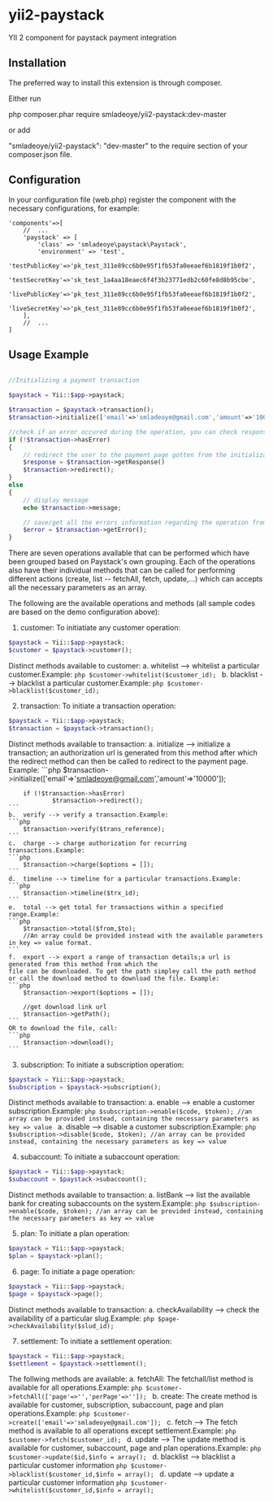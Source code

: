 # yii2-paystack
YII 2 component for paystack payment integration

## Installation

The preferred way to install this extension is through composer.

Either run

php composer.phar require  smladeoye/yii2-paystack:dev-master

or add

"smladeoye/yii2-paystack": "dev-master"
to the require section of your composer.json file.

## Configuration

In your configuration file (web.php) register the component with the necessary configurations, for example:

```
'components'=>[
    //  ...
    'paystack' => [
        'class' => 'smladeoye\paystack\Paystack',
    	'environment' => 'test',
    	'testPublicKey'=>'pk_test_311e89cc6b0e95f1fb53fa0eeaef6b1819f1b0f2',
    	'testSecretKey'=>'sk_test_1a4aa18eaec6f4f3b23771edb2c60fe8d8b95cbe',
    	'livePublicKey'=>'pk_test_311e89cc6b0e95f1fb53fa0eeaef6b1819f1b0f2',
    	'liveSecretKey'=>'pk_test_311e89cc6b0e95f1fb53fa0eeaef6b1819f1b0f2',
    ],
    //  ...
]
```

## Usage Example
```php

//Initializing a payment transaction

$paystack = Yii::$app->paystack;

$transaction = $paystack->transaction();
$transaction->initialize(['email'=>'smladeoye@gmail.com','amount'=>'100000','currency'=>'NGN']);

//check if an error occured during the operation, you can check response property for response gotten for any operation
if (!$transaction->hasError)
{
    // redirect the user to the payment page gotten from the initialization
    $response = $transaction->getResponse()
    $transaction->redirect();
}
else
{
    // display message
    echo $transaction->message;

    // save/get all the errors information regarding the operation from paystack
    $error = $transaction->getError();
}

```

There are seven operations available that can be performed which have been grouped based on Paystack's own grouping.
Each of the operations also have their individual methods that can be called for performing different actions
(create, list -- fetchAll, fetch, update,...) which can accepts all the necessary parameters as an array.

The following are the available operations and methods (all sample codes are based on the demo configuration above):

1.  customer:   To initiatiate any customer operation:
```php
$paystack = Yii::$app->paystack;
$customer = $paystack->customer();
```
Distinct methods available to customer:
    a.  whitelist --> whitelist a particular customer.Example:
    ```php
        $customer->whitelist($customer_id);
    ```
    b.  blacklist --> blacklist a particular customer.Example:
    ```php
        $customer->blacklist($customer_id);
    ```

2.  transaction:    To initiate a transaction operation:
```php
$paystack = Yii::$app->paystack;
$transaction = $paystack->transaction();
```
Distinct methods available to transaction:
    a.  initialize --> initialize a transaction; an authorization url is generated from this method after which the
    redirect method can then be called to redirect to the payment page. Example:
    ```php
        $transaction->initialize(['email'=>'smladeoye@gmail.com','amount'=>'10000']);

        if (!$transaction->hasError)
                $transaction->redirect();
    ```
    b.  verify --> verify a transaction.Example:
    ```php
        $transaction->verify($trans_reference);
    ```
    c.  charge --> charge authorization for recurring transactions.Example:
    ```php
        $transaction->charge($options = []);
    ```
    d.  timeline --> timeline for a particular transactions.Example:
    ```php
        $transaction->timeline($trx_id);
    ```
    e.  total --> get total for transactions within a specified range.Example:
    ```php
        $transaction->total($from,$to);
        //An array could be provided instead with the available parameters in key => value format.
    ```
    f.  export --> export a range of transaction details;a url is generated from this method from which the
    file can be downloaded. To get the path simpley call the path method or call the download method to download the file. Example:
    ```php
        $transaction->export($options = []);

        //get download link url
        $transaction->getPath();
    ```
    OR to download the file, call:
    ```php
        $transaction->download();
    ```

3.  subscription:    To initiate a subscription operation:
```php
$paystack = Yii::$app->paystack;
$subscription = $paystack->subscription();
```
Distinct methods available to transaction:
    a.  enable --> enable a customer subscription.Example:
    ```php
        $subscription->enable($code, $token);
        //an array can be provided instead, containing the necessary parameters as key => value
    ```
    a.  disable --> disable a customer subscription.Example:
    ```php
        $subscription->disable($code, $token);
        //an array can be provided instead, containing the necessary parameters as key => value
    ```

4.  subaccount:    To initiate a subaccount operation:
```php
$paystack = Yii::$app->paystack;
$subaccount = $paystack->subaccount();
```
Distinct methods available to transaction:
    a.  listBank --> list the available bank for creating subaccounts on the system.Example:
    ```php
        $subscription->enable($code, $token);
        //an array can be provided instead, containing the necessary parameters as key => value
    ```

5.  plan:    To initiate a plan operation:
```php
$paystack = Yii::$app->paystack;
$plan = $paystack->plan();
```

6.  page:    To initiate a page operation:
```php
$paystack = Yii::$app->paystack;
$page = $paystack->page();
```
Distinct methods available to transaction:
    a.  checkAvailability --> check the availability of a particular slug.Example:
    ```php
        $page->checkAvailability($slud_id);
    ```

7.  settlement:    To initiate a settlement operation:
```php
$paystack = Yii::$app->paystack;
$settlement = $paystack->settlement();
```

The follwing methods are available:
    a.  fetchAll: The fetchall/list method is available for all operations.Example:
    ```php
        $customer->fetchAll(['page'=>'','perPage'=>'']);
    ```
    b.  create: The create method is available for customer, subscription, subaccount, page and plan operations.Example:
    ```php
        $customer->create(['email'=>'smladeoye@gmail.com']);
    ```
    c.  fetch   --> The fetch method is available to all operations except settlement.Example:
    ```php
        $customer->fetch($customer_id);
    ```
    d.  update  --> The update method is available for customer, subaccount, page and plan operations.Example:
    ```php
        $customer->update($id,$info = array();
    ```
    d.  blacklist  --> blacklist a particular customer information
    ```php
        $customer->blacklist($customer_id,$info = array();
    ```
    d.  update  --> update a particular customer information
    ```php
        $customer->whitelist($customer_id,$info = array();
    ```
